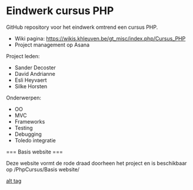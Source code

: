 Eindwerk cursus PHP
==========

GitHub repository voor het eindwerk omtrend een cursus PHP.

- Wiki pagina: https://wikis.khleuven.be/gt_misc/index.php/Cursus_PHP
- Project management op Asana

Project leden:

- Sander Decoster
- David Andrianne
- Esli Heyvaert
- Silke Horsten

Onderwerpen:

- OO
- MVC
- Frameworks
- Testing
- Debugging
- Toledo integratie

=== Basis website ===

Deze website vormt de rode draad doorheen het project en is beschikbaar op /PhpCursus/Basis website/

[alt tag](http://puu.sh/6Iwnq.png)
